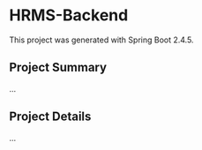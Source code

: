 # HRMS-Backend

This project was generated with Spring Boot 2.4.5.

## Project Summary

...

## Project Details

...
